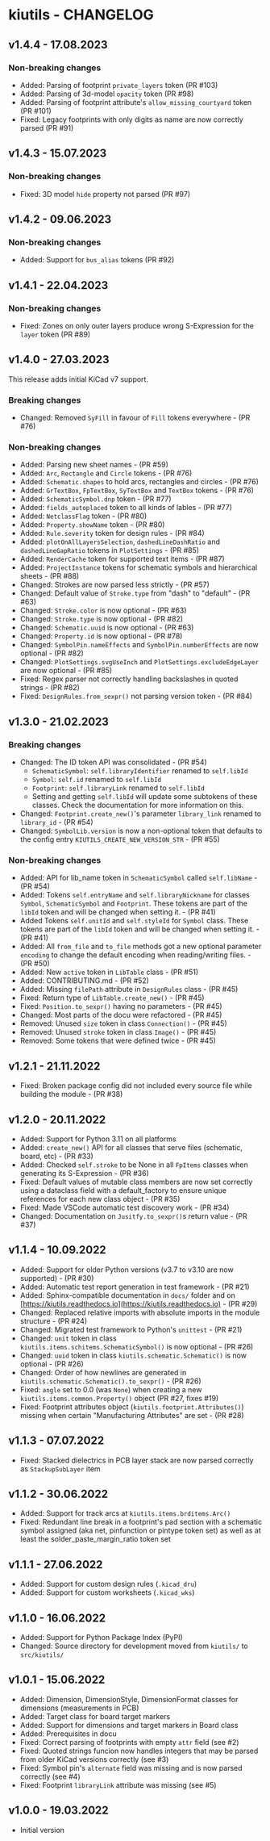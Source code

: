 # kiutils - CHANGELOG

## v1.4.4 - 17.08.2023

### Non-breaking changes
- Added: Parsing of footprint `private_layers` token (PR #103)
- Added: Parsing of 3d-model `opacity` token (PR #98)
- Added: Parsing of footprint attribute's `allow_missing_courtyard` token (PR #101)
- Fixed: Legacy footprints with only digits as name are now correctly parsed (PR #91)

## v1.4.3 - 15.07.2023

### Non-breaking changes
- Fixed: 3D model `hide` property not parsed (PR #97)

## v1.4.2 - 09.06.2023

### Non-breaking changes
- Added: Support for `bus_alias` tokens (PR #92)

## v1.4.1 - 22.04.2023

### Non-breaking changes
- Fixed: Zones on only outer layers produce wrong S-Expression for the `layer` token (PR #89)

## v1.4.0 - 27.03.2023
This release adds initial KiCad v7 support.

### Breaking changes
- Changed: Removed `SyFill` in favour of `Fill` tokens everywhere - (PR #76)

### Non-breaking changes
- Added: Parsing new sheet names - (PR #59)
- Added: `Arc`, `Rectangle` and `Circle` tokens - (PR #76)
- Added: `Schematic.shapes` to hold arcs, rectangles and circles - (PR #76)
- Added: `GrTextBox`, `FpTextBox`, `SyTextBox` and `TextBox` tokens - (PR #76)
- Added: `SchematicSymbol.dnp` token - (PR #77)
- Added: `fields_autoplaced` token to all kinds of lables - (PR #77)
- Added: `NetclassFlag` token - (PR #80)
- Added: `Property.showName` token - (PR #80)
- Added: `Rule.severity` token for design rules - (PR #84)
- Added: `plotOnAllLayersSelection`, `dashedLineDashRatio` and `dashedLineGapRatio` tokens 
         in `PlotSettings` - (PR #85)
- Added: `RenderCache` token for supported text items - (PR #87)
- Added: `ProjectInstance` tokens for schematic symbols and hierarchical sheets - (PR #88)
- Changed: Strokes are now parsed less strictly - (PR #57)
- Changed: Default value of `Stroke.type` from "dash" to "default" - (PR #63)
- Changed: `Stroke.color` is now optional - (PR #63)
- Changed: `Stroke.type` is now optional - (PR #82)
- Changed: `Schematic.uuid` is now optional - (PR #63)
- Changed: `Property.id` is now optional - (PR #78)
- Changed: `SymbolPin.nameEffects` and `SymbolPin.numberEffects` are now optional - (PR #82)
- Changed: `PlotSettings.svgUseInch` and `PlotSettings.excludeEdgeLayer` are now optional - (PR #85)
- Fixed: Regex parser not correctly handling backslashes in quoted strings - (PR #82)
- Fixed: `DesignRules.from_sexpr()` not parsing version token - (PR #84)

## v1.3.0 - 21.02.2023
### Breaking changes
- Changed: The ID token API was consolidated - (PR #54)
  - `SchematicSymbol`: `self.libraryIdentifier` renamed to `self.libId`
  - `Symbol`: `self.id` renamed to `self.libId`
  - `Footprint`: `self.libraryLink` renamed to `self.libId`
  - Setting and getting `self.libId` will update some subtokens of these classes. Check the documentation
    for more information on this.
- Changed: `Footprint.create_new()`'s parameter `library_link` renamed to `library_id` - (PR #54)
- Changed: `SymbolLib.version` is now a non-optional token that defaults to the config entry
           `KIUTILS_CREATE_NEW_VERSION_STR` - (PR #55)

### Non-breaking changes
- Added: API for lib_name token in `SchematicSymbol` called `self.libName` - (PR #54)
- Added: Tokens `self.entryName` and `self.libraryNickname` for classes `Symbol`, `SchematicSymbol`
         and `Footprint`. These tokens are part of the `libId` token and will be changed when setting 
         it. - (PR #41)
- Added Tokens `self.unitId` and `self.styleId` for `Symbol` class. These tokens are part of the 
        `libId` token and will be changed when setting it. - (PR #41)
- Added: All `from_file` and `to_file` methods got a new optional parameter `encoding` to change 
         the default encoding when reading/writing files. - (PR #50)
- Added: New `active` token in `LibTable` class - (PR #51)
- Added: CONTRIBUTING.md - (PR #52)
- Added: Missing `filePath` attribute in `DesignRules` class - (PR #45)
- Fixed: Return type of `LibTable.create_new()` - (PR #45)
- Fixed: `Position.to_sexpr()` having no parameters - (PR #45)
- Changed: Most parts of the docu were refactored - (PR #45)
- Removed: Unused `size` token in class `Connection()` - (PR #45)
- Removed: Unused `stroke` token in class `Image()` - (PR #45)
- Removed: Some tokens that were defined twice - (PR #45)

## v1.2.1 - 21.11.2022
- Fixed: Broken package config did not included every source file while building the module - (PR #38) 

## v1.2.0 - 20.11.2022
- Added: Support for Python 3.11 on all platforms
- Added: `create_new()` API for all classes that serve files (schematic, board, etc) - (PR #33)
- Added: Checked `self.stroke` to be None in all `FpItems` classes when generating its S-Expression - (PR #36)
- Fixed: Default values of mutable class members are now set correctly using a dataclass field with 
         a default_factory to ensure unique references for each new class object - (PR #35)
- Fixed: Made VSCode automatic test discovery work - (PR #34)
- Changed: Documentation on `Jusitfy.to_sexpr()`s return value - (PR #37)

## v1.1.4 - 10.09.2022
- Added: Support for older Python versions (v3.7 to v3.10 are now supported) - (PR #30)
- Added: Automatic test report generation in test framework - (PR #21)
- Added: Sphinx-compatible documentation in `docs/` folder and on 
         [https://kiutils.readthedocs.io](https://kiutils.readthedocs.io) - (PR #29)
- Changed: Replaced relative imports with absolute imports in the module structure - (PR #24)
- Changed: Migrated test framework to Python's `unittest` - (PR #21)
- Changed: `unit` token in class `kiutils.items.schitems.SchematicSymbol()` is now optional - (PR #26)
- Changed: `uuid` token in class `kiutils.schematic.Schematic()` is now optional - (PR #26)
- Changed: Order of how newlines are generated in `kiutils.schematic.Schematic().to_sexpr()` - (PR #26)
- Fixed: `angle` set to 0.0 (was `None`) when creating a new `kiutils.items.common.Property()` object (PR #27, fixes #19)
- Fixed: Footprint attributes object (`kiutils.footprint.Attributes()`) missing when certain 
         "Manufacturing Attributes" are set - (PR #28)

## v1.1.3 - 07.07.2022
- Fixed: Stacked dielectrics in PCB layer stack are now parsed correctly as `StackupSubLayer` item

## v1.1.2 - 30.06.2022
- Added: Support for track arcs at `kiutils.items.brditems.Arc()`
- Fixed: Redundant line break in a footprint's pad section with a schematic symbol assigned (aka 
         net, pinfunction or pintype token set) as well as at least the solder_paste_margin_ratio 
         token set 

## v1.1.1 - 27.06.2022
- Added: Support for custom design rules (`.kicad_dru`)
- Added: Support for custom worksheets (`.kicad_wks`)

## v1.1.0 - 16.06.2022
- Added: Support for Python Package Index (PyPI)
- Changed: Source directory for development moved from `kiutils/` to `src/kiutils/`

## v1.0.1 - 15.06.2022
- Added: Dimension, DimensionStyle, DimensionFormat classes for dimensions (measurements in PCB)
- Added: Target class for board target markers
- Added: Support for dimensions and target markers in Board class
- Added: Prerequisites in docu
- Fixed: Correct parsing of footprints with empty `attr` field (see #2)
- Fixed: Quoted strings funcion now handles integers that may be parsed from older KiCad versions 
         correctly (see #3)
- Fixed: Symbol pin's `alternate` field was missing and is now parsed correctly (see #4)
- Fixed: Footprint `libraryLink` attribute was missing (see #5)

## v1.0.0 - 19.03.2022
- Initial version